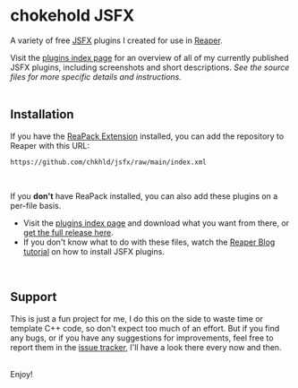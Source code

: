 # chokehold JSFX
A variety of free [JSFX](https://www.reaper.fm/sdk/js/) plugins I created for use in [Reaper](https://www.reaper.fm/).

Visit the [plugins index page](https://github.com/chkhld/jsfx/blob/main/PLUGINS.md) for an overview of all of my currently published JSFX plugins, including screenshots and short descriptions. _See the source files for more specific details and instructions._
<br>
<br>

<a name="installation"></a>
## Installation
If you have the [ReaPack Extension](https://reapack.com/) installed, you can add the repository to Reaper with this URL:

```
https://github.com/chkhld/jsfx/raw/main/index.xml
```
<br>

If you **don't** have ReaPack installed, you can also add these plugins on a per-file basis.
- Visit the [plugins index page](https://github.com/chkhld/jsfx/blob/main/PLUGINS.md) and download what you want from there, or [get the full release here](https://github.com/chkhld/jsfx/releases/).
- If you don't know what to do with these files, watch the [Reaper Blog tutorial](https://reaperblog.net/2015/06/quick-tip-how-to-install-js-plugins/) on how to install JSFX plugins.
<br>


<a name="support"></a>
## Support
This is just a fun project for me, I do this on the side to waste time or template C++ code, so don't expect too much of an effort. But if you find any bugs, or if you have any suggestions for improvements, feel free to report them in the [issue tracker](https://github.com/chkhld/jsfx/issues), I'll have a look there every now and then.
<br>
<br>

Enjoy!